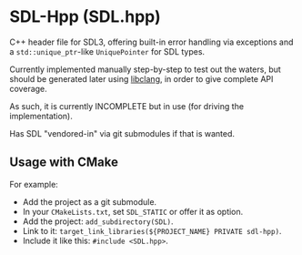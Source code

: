 # SDL-Hpp (SDL.hpp)

C++ header file for SDL3, offering built-in error handling via exceptions
and a `std::unique_ptr`-like `UniquePointer` for SDL types.

Currently implemented manually step-by-step to test out the waters,
but should be generated
later using [libclang](https://clang.llvm.org/), in order to give
complete API coverage.

As such, it is currently INCOMPLETE but in use (for driving the implementation).

Has SDL "vendored-in" via git submodules if that is wanted.

## Usage with CMake

For example:

* Add the project as a git submodule.
* In your `CMakeLists.txt`, set `SDL_STATIC` or offer it as option.
* Add the project: `add_subdirectory(SDL)`.
* Link to it: `target_link_libraries(${PROJECT_NAME} PRIVATE sdl-hpp)`.
* Include it like this: `#include <SDL.hpp>`.
